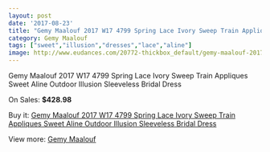 ```yaml
---
layout: post
date: '2017-08-23'
title: "Gemy Maalouf 2017 W17 4799 Spring Lace Ivory Sweep Train Appliques Sweet Aline Outdoor Illusion Sleeveless Bridal Dress"
category: Gemy Maalouf
tags: ["sweet","illusion","dresses","lace","aline"]
image: http://www.eudances.com/20772-thickbox_default/gemy-maalouf-2017-w17-4799-spring-lace-ivory-sweep-train-appliques-sweet-aline-outdoor-illusion-sleeveless-bridal-dress.jpg
---
```

Gemy Maalouf 2017 W17 4799 Spring Lace Ivory Sweep Train Appliques Sweet Aline Outdoor Illusion Sleeveless Bridal Dress

On Sales: **$428.98**
<a href="https://www.eudances.com/en/gemy-maalouf/6237-gemy-maalouf-2017-w17-4799-spring-lace-ivory-sweep-train-appliques-sweet-aline-outdoor-illusion-sleeveless-bridal-dress.html"><amp-img layout="responsive" width="600" height="600" src="//www.eudances.com/20772-thickbox_default/gemy-maalouf-2017-w17-4799-spring-lace-ivory-sweep-train-appliques-sweet-aline-outdoor-illusion-sleeveless-bridal-dress.jpg" alt="Gemy Maalouf 2017 W17 4799 Spring Lace Ivory Sweep Train Appliques Sweet Aline Outdoor Illusion Sleeveless Bridal Dress 0" /></a>
<a href="https://www.eudances.com/en/gemy-maalouf/6237-gemy-maalouf-2017-w17-4799-spring-lace-ivory-sweep-train-appliques-sweet-aline-outdoor-illusion-sleeveless-bridal-dress.html"><amp-img layout="responsive" width="600" height="600" src="//www.eudances.com/20774-thickbox_default/gemy-maalouf-2017-w17-4799-spring-lace-ivory-sweep-train-appliques-sweet-aline-outdoor-illusion-sleeveless-bridal-dress.jpg" alt="Gemy Maalouf 2017 W17 4799 Spring Lace Ivory Sweep Train Appliques Sweet Aline Outdoor Illusion Sleeveless Bridal Dress 1" /></a>
<a href="https://www.eudances.com/en/gemy-maalouf/6237-gemy-maalouf-2017-w17-4799-spring-lace-ivory-sweep-train-appliques-sweet-aline-outdoor-illusion-sleeveless-bridal-dress.html"><amp-img layout="responsive" width="600" height="600" src="//www.eudances.com/20773-thickbox_default/gemy-maalouf-2017-w17-4799-spring-lace-ivory-sweep-train-appliques-sweet-aline-outdoor-illusion-sleeveless-bridal-dress.jpg" alt="Gemy Maalouf 2017 W17 4799 Spring Lace Ivory Sweep Train Appliques Sweet Aline Outdoor Illusion Sleeveless Bridal Dress 2" /></a>

Buy it: [Gemy Maalouf 2017 W17 4799 Spring Lace Ivory Sweep Train Appliques Sweet Aline Outdoor Illusion Sleeveless Bridal Dress](https://www.eudances.com/en/gemy-maalouf/6237-gemy-maalouf-2017-w17-4799-spring-lace-ivory-sweep-train-appliques-sweet-aline-outdoor-illusion-sleeveless-bridal-dress.html "Gemy Maalouf 2017 W17 4799 Spring Lace Ivory Sweep Train Appliques Sweet Aline Outdoor Illusion Sleeveless Bridal Dress")

View more: [Gemy Maalouf](https://www.eudances.com/en/101-gemy-maalouf "Gemy Maalouf")